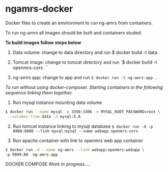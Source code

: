 # ngamrs-docker
Docker files to create an environment to run ng-amrs from containers.

To run ng-amrs all images should be built and containers studed.

**To build images follow steps below**

1. Data volume: change to data directory and run
$ docker build -t data .

2. Tomcat image: change to tomcat directory and run
`$ docker build -t openmrs-cors .``

3. ng-amrs app: change to app and run
`$ docker run -t ng-amrs-app .`

*To run without using docker-composer. Starting containers in the following
sequence linking them together.*

1. Run mysql instance mounting data volume
```bash
$ docker run --name mysql -p 3350:3306 -e MYSQL_ROOT_PASSWORD=root \
 --volumes-from data -d mysql:5.6
 ```

2. Run tomcat instance linking to mysql database
`$ docker run -d -p 8888:8080 --link mysql:mysql --name webapp openmrs-cors`

3. Run apache container with link to openmrs web app container
```bash
$ docker run -d --name ng-amrs --link webapp:openmrs-webapp \
-p 9999:80  ng-amrs-app
```

DOCKER COMPOSE
Work in progress.....
